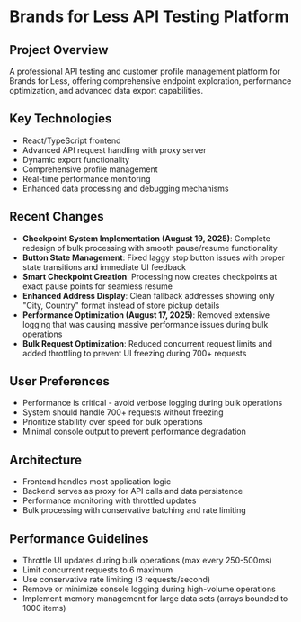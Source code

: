 # Brands for Less API Testing Platform

## Project Overview
A professional API testing and customer profile management platform for Brands for Less, offering comprehensive endpoint exploration, performance optimization, and advanced data export capabilities.

## Key Technologies
- React/TypeScript frontend
- Advanced API request handling with proxy server
- Dynamic export functionality
- Comprehensive profile management
- Real-time performance monitoring
- Enhanced data processing and debugging mechanisms

## Recent Changes
- **Checkpoint System Implementation (August 19, 2025)**: Complete redesign of bulk processing with smooth pause/resume functionality
- **Button State Management**: Fixed laggy stop button issues with proper state transitions and immediate UI feedback
- **Smart Checkpoint Creation**: Processing now creates checkpoints at exact pause points for seamless resume
- **Enhanced Address Display**: Clean fallback addresses showing only "City, Country" format instead of store pickup details
- **Performance Optimization (August 17, 2025)**: Removed extensive logging that was causing massive performance issues during bulk operations
- **Bulk Request Optimization**: Reduced concurrent request limits and added throttling to prevent UI freezing during 700+ requests

## User Preferences
- Performance is critical - avoid verbose logging during bulk operations
- System should handle 700+ requests without freezing
- Prioritize stability over speed for bulk operations
- Minimal console output to prevent performance degradation

## Architecture
- Frontend handles most application logic
- Backend serves as proxy for API calls and data persistence
- Performance monitoring with throttled updates
- Bulk processing with conservative batching and rate limiting

## Performance Guidelines
- Throttle UI updates during bulk operations (max every 250-500ms)
- Limit concurrent requests to 6 maximum
- Use conservative rate limiting (3 requests/second)
- Remove or minimize console logging during high-volume operations
- Implement memory management for large data sets (arrays bounded to 1000 items)
